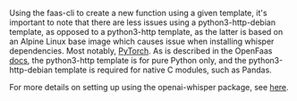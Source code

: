 Using the faas-cli to create a new function using a given template, it's important to note that there are less issues using a python3-http-debian template, as opposed to a python3-http template, as the latter is based on an Alpine Linux base image which causes issue when installing whisper dependencies. Most notably, [PyTorch](https://pytorch.org/). As is described in the OpenFaas [docs](https://docs.openfaas.com/languages/python/), the python3-http template is for pure Python only, and the python3-http-debian template is required for native C modules, such as Pandas. 

For more details on setting up using the openai-whisper package, see [here](https://github.com/openai/whisper?tab=readme-ov-file#setup). 